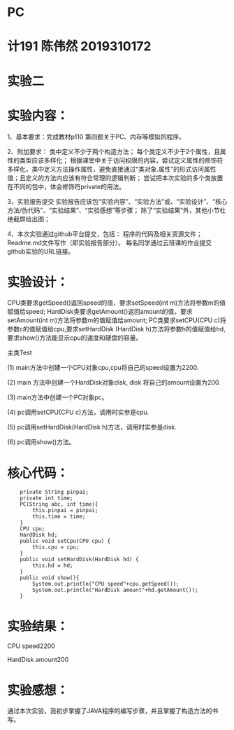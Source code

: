# PC

# 计191 陈伟然 2019310172

# 实验二

# 实验内容：

1、基本要求：完成教材p110 第四题关于PC、内存等模拟的程序。

2、附加要求：
   类中定义不少于两个构造方法；
   每个类定义不少于2个属性，且属性的类型应该多样化；
   根据课堂中关于访问权限的内容，尝试定义属性的修饰符多样化，类中定义方法操作属性，避免直接通过“类对象.属性”的形式访问属性值；且定义的方法内应该有符合常理的逻辑判断；
   尝试把本次实验的多个类放置在不同的包中，体会修饰符private的用法。
   
3、实验报告提交
   实验报告应该包“实验内容”、“实验方法”或、“实验设计”、“核心方法/伪代码”、“实验结果”、“实验感想”等步骤；
   除了“实验结果”外，其他小节杜绝截屏给出图；
   
4、本次实验通过github平台提交，包括：
   程序的代码及相关资源文件；
   Readme.md文件写作（即实验报告部分）。
   每名同学通过云班课的作业提交github实验的URL链接。

# 实验设计：

CPU类要求getSpeed()返回speed的值，要求setSpeed(int m)方法将参数m的值赋值给speed; HardDisk类要求getAmount()返回amount的值，要求setAmount(int m)方法将参数m的值赋值给amount; PC类要求setCPU(CPU c)将参数c的值赋值给cpu,要求setHardDisk (HardDisk h)方法将参数h的值赋值给hd,要求show()方法能显示cpu的速度和硬盘的容量。

主类Test

(1) main方法中创建一个CPU对象cpu,cpu将自己的speed设置为2200.

(2) main 方法中创建一个HardDisk对象disk, disk 将自己的amount设置为200.

(3) main方法中创建一个PC对象pc。

(4) pc调用setCPU(CPU c)方法，调用时实参是cpu.

(5) pc调用setHardDisk(HardDisk h)方法，调用时实参是disk.

(6) pc调用show()方法。


# 核心代码：
```
    private String pinpai;
    private int time;
    PC(String abc, int time){
        this.pinpai = pinpai;
        this.time = time;
    }
    CPU cpu;
    HardDisk hd;
    public void setCpu(CPU cpu) {
        this.cpu = cpu;
    }
    public void setHardDisk(HardDisk hd) {
        this.hd = hd;
    }
    public void show(){
        System.out.println("CPU speed"+cpu.getSpeed());
        System.out.println("HardDisk amount"+hd.getAmount());
    }
   ```
# 实验结果：

   CPU speed2200
   
   HardDisk amount200
   
# 实验感想：

   通过本次实验，我初步掌握了JAVA程序的编写步骤，并且掌握了构造方法的书写。
